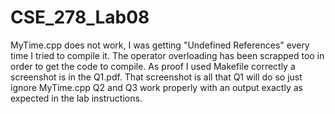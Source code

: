 # CSE_278_Lab08
MyTime.cpp does not work, I was getting "Undefined References" every time I tried to compile it. The operator overloading has been scrapped too in order to get the code to compile.
As proof I used Makefile correctly a screenshot is in the Q1.pdf. That screenshot is all that Q1 will do so just ignore MyTime.cpp
Q2 and Q3 work properly with an output exactly as expected in the lab instructions. 
